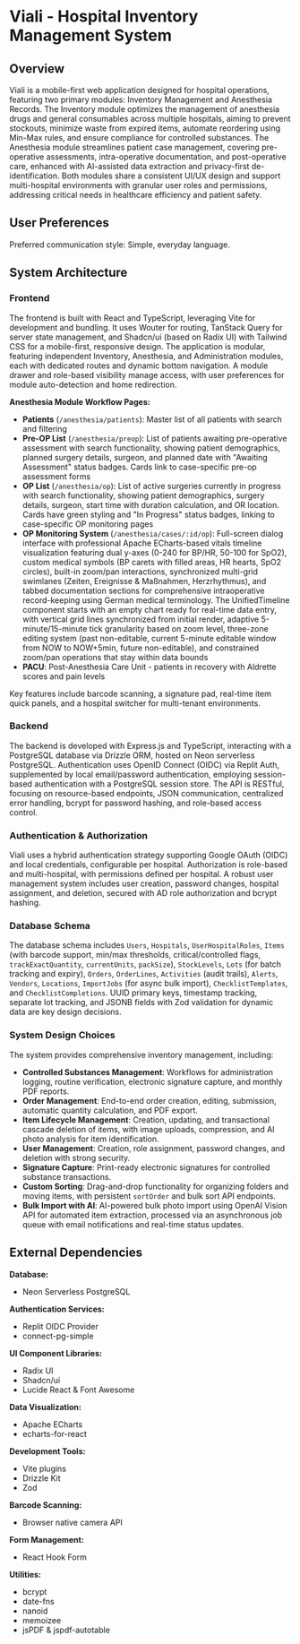 # Viali - Hospital Inventory Management System

## Overview
Viali is a mobile-first web application designed for hospital operations, featuring two primary modules: Inventory Management and Anesthesia Records. The Inventory module optimizes the management of anesthesia drugs and general consumables across multiple hospitals, aiming to prevent stockouts, minimize waste from expired items, automate reordering using Min-Max rules, and ensure compliance for controlled substances. The Anesthesia module streamlines patient case management, covering pre-operative assessments, intra-operative documentation, and post-operative care, enhanced with AI-assisted data extraction and privacy-first de-identification. Both modules share a consistent UI/UX design and support multi-hospital environments with granular user roles and permissions, addressing critical needs in healthcare efficiency and patient safety.

## User Preferences
Preferred communication style: Simple, everyday language.

## System Architecture

### Frontend
The frontend is built with React and TypeScript, leveraging Vite for development and bundling. It uses Wouter for routing, TanStack Query for server state management, and Shadcn/ui (based on Radix UI) with Tailwind CSS for a mobile-first, responsive design. The application is modular, featuring independent Inventory, Anesthesia, and Administration modules, each with dedicated routes and dynamic bottom navigation. A module drawer and role-based visibility manage access, with user preferences for module auto-detection and home redirection.

**Anesthesia Module Workflow Pages:**
- **Patients** (`/anesthesia/patients`): Master list of all patients with search and filtering
- **Pre-OP List** (`/anesthesia/preop`): List of patients awaiting pre-operative assessment with search functionality, showing patient demographics, planned surgery details, surgeon, and planned date with "Awaiting Assessment" status badges. Cards link to case-specific pre-op assessment forms
- **OP List** (`/anesthesia/op`): List of active surgeries currently in progress with search functionality, showing patient demographics, surgery details, surgeon, start time with duration calculation, and OR location. Cards have green styling and "In Progress" status badges, linking to case-specific OP monitoring pages
- **OP Monitoring System** (`/anesthesia/cases/:id/op`): Full-screen dialog interface with professional Apache ECharts-based vitals timeline visualization featuring dual y-axes (0-240 for BP/HR, 50-100 for SpO2), custom medical symbols (BP carets with filled areas, HR hearts, SpO2 circles), built-in zoom/pan interactions, synchronized multi-grid swimlanes (Zeiten, Ereignisse & Maßnahmen, Herzrhythmus), and tabbed documentation sections for comprehensive intraoperative record-keeping using German medical terminology. The UnifiedTimeline component starts with an empty chart ready for real-time data entry, with vertical grid lines synchronized from initial render, adaptive 5-minute/15-minute tick granularity based on zoom level, three-zone editing system (past non-editable, current 5-minute editable window from NOW to NOW+5min, future non-editable), and constrained zoom/pan operations that stay within data bounds
- **PACU**: Post-Anesthesia Care Unit - patients in recovery with Aldrette scores and pain levels

Key features include barcode scanning, a signature pad, real-time item quick panels, and a hospital switcher for multi-tenant environments.

### Backend
The backend is developed with Express.js and TypeScript, interacting with a PostgreSQL database via Drizzle ORM, hosted on Neon serverless PostgreSQL. Authentication uses OpenID Connect (OIDC) via Replit Auth, supplemented by local email/password authentication, employing session-based authentication with a PostgreSQL session store. The API is RESTful, focusing on resource-based endpoints, JSON communication, centralized error handling, bcrypt for password hashing, and role-based access control.

### Authentication & Authorization
Viali uses a hybrid authentication strategy supporting Google OAuth (OIDC) and local credentials, configurable per hospital. Authorization is role-based and multi-hospital, with permissions defined per hospital. A robust user management system includes user creation, password changes, hospital assignment, and deletion, secured with AD role authorization and bcrypt hashing.

### Database Schema
The database schema includes `Users`, `Hospitals`, `UserHospitalRoles`, `Items` (with barcode support, min/max thresholds, critical/controlled flags, `trackExactQuantity`, `currentUnits`, `packSize`), `StockLevels`, `Lots` (for batch tracking and expiry), `Orders`, `OrderLines`, `Activities` (audit trails), `Alerts`, `Vendors`, `Locations`, `ImportJobs` (for async bulk import), `ChecklistTemplates`, and `ChecklistCompletions`. UUID primary keys, timestamp tracking, separate lot tracking, and JSONB fields with Zod validation for dynamic data are key design decisions.

### System Design Choices
The system provides comprehensive inventory management, including:
- **Controlled Substances Management**: Workflows for administration logging, routine verification, electronic signature capture, and monthly PDF reports.
- **Order Management**: End-to-end order creation, editing, submission, automatic quantity calculation, and PDF export.
- **Item Lifecycle Management**: Creation, updating, and transactional cascade deletion of items, with image uploads, compression, and AI photo analysis for item identification.
- **User Management**: Creation, role assignment, password changes, and deletion with strong security.
- **Signature Capture**: Print-ready electronic signatures for controlled substance transactions.
- **Custom Sorting**: Drag-and-drop functionality for organizing folders and moving items, with persistent `sortOrder` and bulk sort API endpoints.
- **Bulk Import with AI**: AI-powered bulk photo import using OpenAI Vision API for automated item extraction, processed via an asynchronous job queue with email notifications and real-time status updates.

## External Dependencies

**Database:**
- Neon Serverless PostgreSQL

**Authentication Services:**
- Replit OIDC Provider
- connect-pg-simple

**UI Component Libraries:**
- Radix UI
- Shadcn/ui
- Lucide React & Font Awesome

**Data Visualization:**
- Apache ECharts
- echarts-for-react

**Development Tools:**
- Vite plugins
- Drizzle Kit
- Zod

**Barcode Scanning:**
- Browser native camera API

**Form Management:**
- React Hook Form

**Utilities:**
- bcrypt
- date-fns
- nanoid
- memoizee
- jsPDF & jspdf-autotable